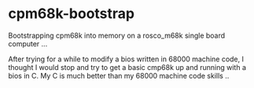 # cpm68k-bootstrap
Bootstrapping cpm68k into memory on a rosco_m68k single board computer ...

After trying for a while to modify a bios written in 68000 machine code, I thought I would stop and try to get a basic cmp68k up and running with a bios in C.  My C is much better than my 68000 machine code skills ..


